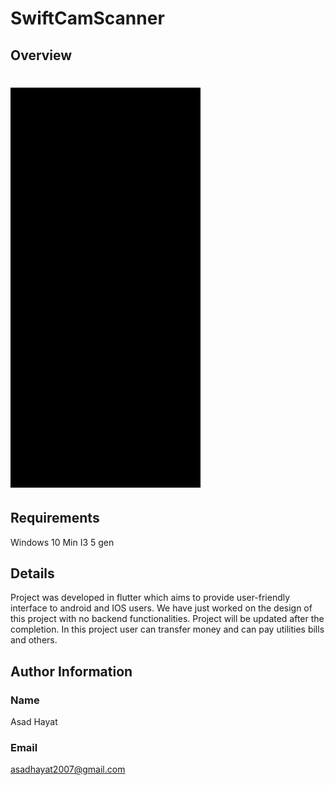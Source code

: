 # SwiftCamScanner

## Overview
# ![Demo GIF](https://raw.githubusercontent.com/AsadHayat89/BankApp/main/Screenshots/bank-app.gif)

## Requirements
Windows 10 
Min I3 5 gen

## Details
Project was developed in flutter which aims to provide user-friendly interface to android and IOS users. We have just worked on the design of this project with no backend functionalities. Project will be updated after the completion. In this project user can transfer money and can pay utilities bills and others.
## Author Information
### Name
Asad Hayat
### Email
asadhayat2007@gmail.com
